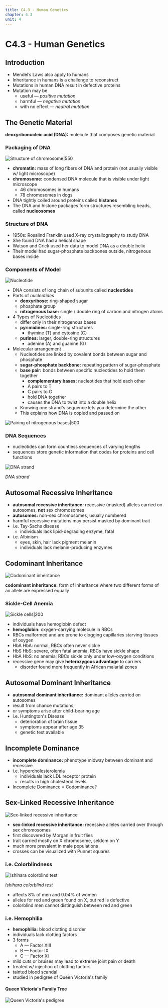```yaml
---
title: C4.3 - Human Genetics
chapter: 4.3
unit: 4
---
```


# C4.3 - Human Genetics

## Introduction

- Mendel’s Laws also apply to humans
- Inheritance in humans is a challenge to reconstruct
- Mutations in human DNA result in defective proteins
- Mutation may be
	- useful &mdash; *positive mutation*
	- harmful &mdash; *negative mutation*
	- with no effect &mdash; *neutral mutation*

## The Genetic Material

**deoxyribonucleic acid (DNA):** molecule that composes genetic material

### Packaging of DNA

![Structure of chromosome|550](img/c4.3/c4.3-struct-chromosome.png)

- **chromatin:** mass of long fibers of DNA and protein (not usually visible w/ light microscope)
- **chromosome:** condensed DNA molecule that is visible under light microscope
	- 46 chromosomes in humans
	- 78 chromosomes in dogs
- DNA tightly coiled around proteins called **histones** 
- The DNA and histone packages form structures resembling beads, called **nucleosomes**

### Structure of DNA

- 1950s: Rosalind Franklin used X-ray crystallography to study DNA
- She found DNA had a helical shape
- Watson and Crick used her data to model DNA as a double helix
- Their model had sugar-phosphate backbones outside, nitrogenous bases inside

### Components of Model

![Nucleotide](img/c4.3/c4.3-nucleotide.png)

- DNA consists of long chain of subunits called **nucleotides**
- Parts of *nucleotides*
	- **deoxyribose:** ring-shaped sugar
	- phosphate group
	- **nitrogenous base:** single / double ring of carbon and nitrogen atoms
- 4 Types of Nucleotides
	- differ only in their nitrogenous bases
	- **pyrimidines:** single-ring structures
		- thymine (T) and cytosine (C)
	- **purines:** larger, double-ring structures
		- adenine (A) and guanine (G)
- Molecular arrangement
	- Nucleotides are linked by covalent bonds between sugar and phosphate
	- **sugar-phosphate backbone:** repeating pattern of sugar-phosphate
	- **base pair:** bonds between specific nucleotides to hold them together
		- **complementary bases:** nucleotides that hold each other
		- A pairs to T
		- C pairs to G
		- hold DNA together
		- causes the DNA to twist into a double helix
	- Knowing one strand's sequence lets you determine the other
	- This explains how DNA is copied and passed on

![Pairing of nitrogenous bases|500](img/c4.3/c4.3-atgc.png)

### DNA Sequences

- nucleotides can form countless sequences of varying lengths
- sequences store genetic information that codes for proteins and cell functions

![DNA strand](img/c4.3/c4.3-dna-strand.png)

*DNA strand*

## Autosomal Recessive Inheritance

- **autosomal recessive inheritance:** recessive (masked) alleles carried on autosomes, **not** sex chromosomes
- **autosomes:** non-sex chromosomes, usually numbered
- harmful recessive mutations may persist masked by dominant trait
- i.e. Tay-Sachs disease
	- individuals lack lipid-degrading enzyme, fatal
- i.e. Albinism
	- eyes, skin, hair lack pigment melanin
	- individuals lack melanin-producing enzymes

## Codominant Inheritance

![Codominant inheritance](img/c4.3/c4.3-codominant-inh.png)

**codominant inheritance:** form of inheritance where two different forms of an allele are expressed equally

### Sickle-Cell Anemia

![Sickle cells|200](img/c4.3/c4.3-sickle-cell.png)

- individuals have hemoglobin defect
- **hemoglobin:** oxygen-carrying molecule in RBCs
- RBCs malformed and are prone to clogging capillaries starving tissues of oxygen
- HbA HbA: normal, RBCs often never sickle
- HbS HbS: severe, often fatal anemia, RBCs have sickle shape
- HbA HbS: no anemia; RBCs sickle only under low-oxygen conditions
- recessive gene may give **heterozygous advantage** to carriers
	- disorder found more frequently in African malarial zones

## Autosomal Dominant Inheritance

- **autosomal dominant inheritance:** dominant alleles carried on autosomes
- result from chance mutations;
- or symptoms arise after child-bearing age
- i.e. Huntington's Disease
	- deterioration of brain tissue
	- symptoms appear after age 35
	- genetic test available

## Incomplete Dominance

- **incomplete dominance:** phenotype midway between dominant and recessive
- i.e. hypercholesterolemia
	- individuals lack LDL receptor protein
	- results in high cholesterol levels
- Incomplete Dominance = Codominance?

## Sex-Linked Recessive Inheritance

![Sex-linked recessive inheritance](img/c4.3/c4.3-sex-link-recessive-inh.png)

- **sex-linked recessive inheritance:** recessive alleles carried over through sex chromosomes
- first discovered by Morgan in fruit flies
- trait carried mostly on X chromosome, seldom on Y
- much more prevalent in male populations
- crosses can be visualized with Punnet squares

### i.e. Colorblindness

![Ishihara colorblind test](img/c4.3/c4.3-colorblind-test.png)

*Ishihara colorblind test*

- affects 8% of men and 0.04% of women
- alleles for red and green found on X, but red is defective
- colorblind men cannot distinguish between red and green

### i.e. Hemophilia

- **hemophilia:** blood clotting disorder
- individuals lack clotting factors
- 3 forms
	- A &mdash; Factor XIII
	- B &mdash; Factor IX
	- C &mdash; Factor XI
- mild cuts or bruises may lead to extreme joint pain or death
- treated w/ injection of clotting factors
- tainted blood scandal
- studied in pedigree of Queen Victoria's family

#### Queen Victoria's Family Tree

![Queen Victoria's pedigree](img/c4.3/c4.3-victoria-pedigree.png)